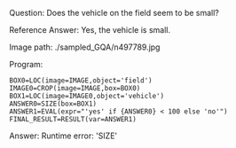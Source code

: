 Question: Does the vehicle on the field seem to be small?

Reference Answer: Yes, the vehicle is small.

Image path: ./sampled_GQA/n497789.jpg

Program:

```
BOX0=LOC(image=IMAGE,object='field')
IMAGE0=CROP(image=IMAGE,box=BOX0)
BOX1=LOC(image=IMAGE0,object='vehicle')
ANSWER0=SIZE(box=BOX1)
ANSWER1=EVAL(expr="'yes' if {ANSWER0} < 100 else 'no'")
FINAL_RESULT=RESULT(var=ANSWER1)
```
Answer: Runtime error: 'SIZE'

